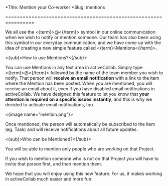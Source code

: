 *Title: Mention your Co-worker
*Slug: mentions

================================================================

We all use the <{term}>@<{/term}> symbol in our online communication when we wish to notify or mention someone. Our team has also been using this symbol in our everyday communication, and we have come up with the idea of creating a new simple feature called <{term}>Mentions<{/term}>.

<{sub}>How to use Mentions?<{/sub}>

You can use Mentions in any text area in activeCollab. Simply type <{term}>@<{/term}> followed by the name of the team member you wish to notify. That person will **receive an email notification** with a link to the item where the Mention has been posted. When you are mentioned, you will receive an email about it, even if you have disabled email notifications in activeCollab. We have designed this feature to let you know that **your attention is required on a specific issues instantly**, and this is why we decided to activate email notifications, too.

<{image name="mention.png"}>

Once mentioned, the person will automatically be subscribed to the item (eg. Task) and will receive notifications about all future updates.

<{sub}>Who can be Mentioned?<{/sub}>

You will be able to mention only people who are working on that Project.

If you wish to mention someone who is not on that Project you will have to invite that person first, and then mention them.

We hope that you will enjoy using this new feature. For us, it makes working in activeCollab much easier and more fun.